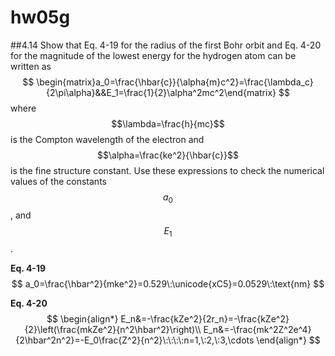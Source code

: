 # hw05g

##4.14
Show that Eq. 4-19 for the radius of the first Bohr orbit and Eq. 4-20 for the magnitude of the lowest energy for the hydrogen atom can be written as
$$
\begin{matrix}a_0=\frac{\hbar{c}}{\alpha{m}c^2}=\frac{\lambda_c}{2\pi\alpha}&&E_1=\frac{1}{2}\alpha^2mc^2\end{matrix}
$$
where $$\lambda=\frac{h}{mc}$$ is the Compton wavelength of the electron and $$\alpha=\frac{ke^2}{\hbar{c}}$$ is the fine structure constant. Use these expressions to check the numerical values of the constants $$a_0$$, and $$E_1$$.

**Eq. 4-19**
$$
a_0=\frac{\hbar^2}{mke^2}=0.529\:\unicode{xC5}=0.0529\:\text{nm}
$$

**Eq. 4-20**
$$
\begin{align*}
E_n&=-\frac{kZe^2}{2r_n}=-\frac{kZe^2}{2}\left(\frac{mkZe^2}{n^2\hbar^2}\right)\\
E_n&=-\frac{mk^2Z^2e^4}{2\hbar^2n^2}=-E_0\frac{Z^2}{n^2}\:\:\:\:n=1,\:2,\:3,\cdots
\end{align*}
$$

